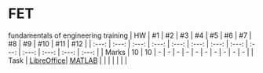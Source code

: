 # FET
fundamentals of engineering training
| HW | #1 | #2 | #3 | #4 | #5 | #6 | #7 | #8 | #9 | #10 | #11 | #12 |
| :---: | :---: | :---: | :---: | :---: | :---: | :---: | :---: | :---: | :---: | :---: | :---: | :---: |
| Marks | 10 | 10 | - | - | - | - | - | - | - | - | - | - |
| Task  | [LibreOffice](https://github.com/Hollbrok/FET/tree/main/HW%201.%20Libre%20office)| [MATLAB](https://github.com/Hollbrok/FET/tree/main/HW%202.%20MATLAB) | | | | | | | 
